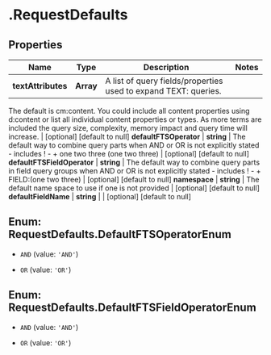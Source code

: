 # .RequestDefaults

## Properties
Name | Type | Description | Notes
------------ | ------------- | ------------- | -------------
**textAttributes** | **Array<string>** | A list of query fields/properties used to expand TEXT: queries.
The default is cm:content.
You could include all content properties using d:content or list all individual content properties or types.
As more terms are included the query size, complexity, memory impact and query time will increase.
 | [optional] [default to null]
**defaultFTSOperator** | **string** | The default way to combine query parts when AND or OR is not explicitly stated - includes ! - +
one two three
(one two three)
 | [optional] [default to null]
**defaultFTSFieldOperator** | **string** | The default way to combine query parts in field query groups when AND or OR is not explicitly stated - includes ! - +
FIELD:(one two three)
 | [optional] [default to null]
**namespace** | **string** | The default name space to use if one is not provided | [optional] [default to null]
**defaultFieldName** | **string** |  | [optional] [default to null]


<a name="RequestDefaults.DefaultFTSOperatorEnum"></a>
## Enum: RequestDefaults.DefaultFTSOperatorEnum


* `AND` (value: `'AND'`)

* `OR` (value: `'OR'`)




<a name="RequestDefaults.DefaultFTSFieldOperatorEnum"></a>
## Enum: RequestDefaults.DefaultFTSFieldOperatorEnum


* `AND` (value: `'AND'`)

* `OR` (value: `'OR'`)




